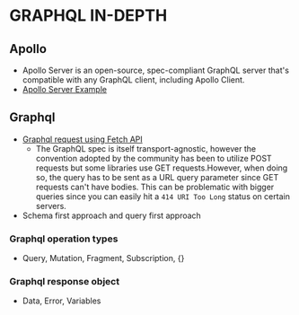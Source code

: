 # GRAPHQL IN-DEPTH

## Apollo

- Apollo Server is an open-source, spec-compliant GraphQL server that's compatible with any GraphQL client, including Apollo Client.
- [Apollo Server Example](basics/server/server.js)

## Graphql

- [Graphql request using Fetch API](basics/client/index.html)
  - The GraphQL spec is itself transport-agnostic, however the convention adopted by the community has been to utilize POST requests but some libraries use GET requests.However, when doing so, the query has to be sent as a URL query parameter since GET requests can't have bodies. This can be problematic with bigger queries since you can easily hit a `414 URI Too Long` status on certain servers.
- Schema first approach and query first approach

### Graphql operation types

- Query, Mutation, Fragment, Subscription, {}

### Graphql response object

- Data, Error, Variables
